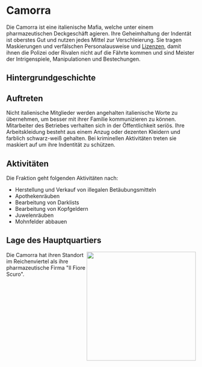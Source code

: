 # Camorra
Die Camorra ist eine italienische Mafia, welche unter einem pharmazeutischen Deckgeschäft agieren. Ihre Geheimhaltung der Indentät ist oberstes Gut und nutzen jedes Mittel zur Verschleierung. Sie tragen Maskierungen und verfälschen Personalausweise und [Lizenzen](../../Pages/allgemein/lizenzen.md), damit ihnen die Polizei oder Rivalen nicht auf die Fährte kommen und sind Meister der Intrigenspiele, Manipulationen und Bestechungen.

## Hintergrundgeschichte 


## Auftreten 

Nicht italienische Mitglieder werden angehalten italienische Worte zu übernehmen, um besser mit ihrer Familie kommunizieren zu können. Mitarbeiter des Betriebes verhalten sich in der Öffentlichkeit seriös. Ihre Arbeitskleidung besteht aus einem Anzug oder dezenten Kleidern und farblich schwarz-weiß gehalten. Bei kriminellen Aktivitäten treten sie maskiert auf um ihre Indentität zu schützen.

## Aktivitäten
Die Fraktion geht folgenden Aktivitäten nach:

* Herstellung und Verkauf von illegalen Betäubungsmitteln
* Apothekenräuben
* Bearbeitung von Darklists
* Bearbeitung von Kopfgeldern
* Juwelenräuben
* Mohnfelder abbauen


## Lage des Hauptquartiers

<img align="right" width="290" eight="290" src="../../../assets/image/fraktionen/CamorraHQ.png">



Die Camorra hat ihren Standort im Reichenviertel als ihre pharmazeutische Firma "Il Fiore Scuro".
 

